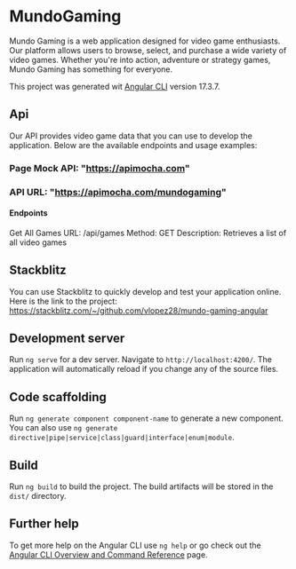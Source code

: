 # MundoGaming
Mundo Gaming is a web application designed for video game enthusiasts. Our platform allows users to browse, select, and purchase a wide variety of video games. Whether you're into action, adventure or strategy games, Mundo Gaming has something for everyone.

This project was generated wit [Angular CLI](https://github.com/angular/angular-cli) version 17.3.7.

## Api
Our API provides video game data that you can use to develop the application. Below are the available endpoints and usage examples:
### Page Mock API: "https://apimocha.com"
### API URL: "https://apimocha.com/mundogaming"
#### Endpoints
  Get All Games
  URL: /api/games
  Method: GET
  Description: Retrieves a list of all video games

## Stackblitz
You can use Stackblitz to quickly develop and test your application online. Here is the link to the project:
https://stackblitz.com/~/github.com/vlopez28/mundo-gaming-angular

## Development server

Run `ng serve` for a dev server. Navigate to `http://localhost:4200/`. The application will automatically reload if you change any of the source files.

## Code scaffolding

Run `ng generate component component-name` to generate a new component. You can also use `ng generate directive|pipe|service|class|guard|interface|enum|module`.

## Build

Run `ng build` to build the project. The build artifacts will be stored in the `dist/` directory.

## Further help

To get more help on the Angular CLI use `ng help` or go check out the [Angular CLI Overview and Command Reference](https://angular.io/cli) page.



